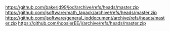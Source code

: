 https://github.com/bakerjd99/jod/archive/refs/heads/master.zip
https://github.com/jsoftware/math_lapack/archive/refs/heads/master.zip
https://github.com/jsoftware/general_joddocument/archive/refs/heads/master.zip
https://github.com/hoosierEE/j/archive/refs/heads/master.zip
